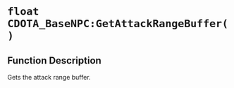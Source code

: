 # `float CDOTA_BaseNPC:GetAttackRangeBuffer( )`
## Function Description
Gets the attack range buffer.
